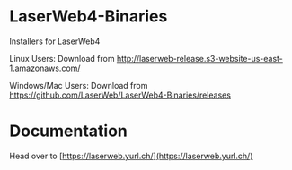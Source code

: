 # LaserWeb4-Binaries
Installers for LaserWeb4

Linux Users: Download from http://laserweb-release.s3-website-us-east-1.amazonaws.com/

Windows/Mac Users: Download from https://github.com/LaserWeb/LaserWeb4-Binaries/releases

# Documentation

Head over to [https://laserweb.yurl.ch/](https://laserweb.yurl.ch/)

